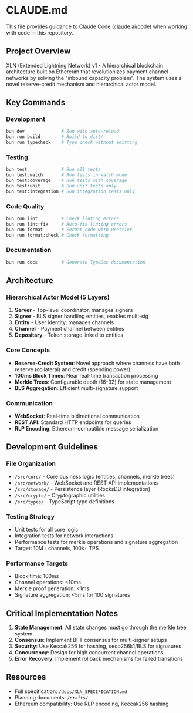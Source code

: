 # CLAUDE.md

This file provides guidance to Claude Code (claude.ai/code) when working with code in this repository.

## Project Overview

XLN (Extended Lightning Network) v1 - A hierarchical blockchain architecture built on Ethereum that revolutionizes payment channel networks by solving the "inbound capacity problem". The system uses a novel reserve-credit mechanism and hierarchical actor model.

## Key Commands

### Development
```bash
bun dev              # Run with auto-reload
bun run build        # Build to dist/
bun run typecheck    # Type check without emitting
```

### Testing
```bash
bun test             # Run all tests
bun test:watch       # Run tests in watch mode
bun test:coverage    # Run tests with coverage
bun test:unit        # Run unit tests only
bun test:integration # Run integration tests only
```

### Code Quality
```bash
bun run lint         # Check linting errors
bun run lint:fix     # Auto-fix linting errors
bun run format       # Format code with Prettier
bun run format:check # Check formatting
```

### Documentation
```bash
bun run docs         # Generate TypeDoc documentation
```

## Architecture

### Hierarchical Actor Model (5 Layers)
1. **Server** - Top-level coordinator, manages signers
2. **Signer** - BLS signer handling entities, enables multi-sig
3. **Entity** - User identity, manages channels
4. **Channel** - Payment channel between entities
5. **Depositary** - Token storage linked to entities

### Core Concepts
- **Reserve-Credit System**: Novel approach where channels have both reserve (collateral) and credit (spending power)
- **100ms Block Times**: Near real-time transaction processing
- **Merkle Trees**: Configurable depth (16-32) for state management
- **BLS Aggregation**: Efficient multi-signature support

### Communication
- **WebSocket**: Real-time bidirectional communication
- **REST API**: Standard HTTP endpoints for queries
- **RLP Encoding**: Ethereum-compatible message serialization

## Development Guidelines

### File Organization
- `/src/core/` - Core business logic (entities, channels, merkle trees)
- `/src/network/` - WebSocket and REST API implementations
- `/src/storage/` - Persistence layer (RocksDB integration)
- `/src/crypto/` - Cryptographic utilities
- `/src/types/` - TypeScript type definitions

### Testing Strategy
- Unit tests for all core logic
- Integration tests for network interactions
- Performance tests for merkle operations and signature aggregation
- Target: 10M+ channels, 100k+ TPS

### Performance Targets
- Block time: 100ms
- Channel operations: <10ms
- Merkle proof generation: <1ms
- Signature aggregation: <5ms for 100 signatures

## Critical Implementation Notes

1. **State Management**: All state changes must go through the merkle tree system
2. **Consensus**: Implement BFT consensus for multi-signer setups
3. **Security**: Use Keccak256 for hashing, secp256k1/BLS for signatures
4. **Concurrency**: Design for high concurrent channel operations
5. **Error Recovery**: Implement rollback mechanisms for failed transitions

## Resources

- Full specification: `/docs/XLN_SPECIFICATION.md`
- Planning documents: `/drafts/`
- Ethereum compatibility: Use RLP encoding, Keccak256 hashing